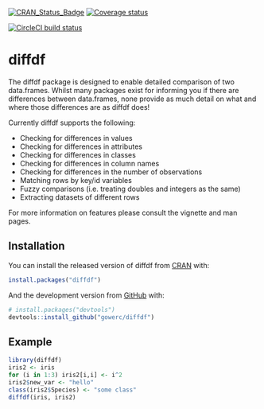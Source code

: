
<!-- badges: start -->
[![CRAN_Status_Badge](https://www.r-pkg.org/badges/version/diffdf)](https://CRAN.R-project.org/package=diffdf)
[![Coverage status](https://codecov.io/gh/gowerc/diffdf/branch/master/graph/badge.svg)](https://codecov.io/github/gowerc/diffdf?branch=master)

[![CircleCI build status](https://circleci.com/gh/gowerc/diffdf.svg?style=svg)](https://circleci.com/gh/gowerc/diffdf)
<!-- badges: end -->


# diffdf

The diffdf package is designed to enable detailed comparison of two data.frames. Whilst many packages exist for informing you if there are differences between data.frames, none provide as much detail on what and where those differences are as diffdf does!

Currently diffdf supports the following:
   - Checking for differences in values
   - Checking for differences in attributes
   - Checking for differences in classes
   - Checking for differences in column names
   - Checking for differences in the number of observations
   - Matching rows by key/id variables
   - Fuzzy comparisons (i.e. treating doubles and integers as the same)
   - Extracting datasets of different rows
   

For more information on features please consult the vignette and man pages. 


## Installation

You can install the released version of diffdf from [CRAN](https://CRAN.R-project.org/package=diffdf) with:

``` r
install.packages("diffdf")
```

And the development version from [GitHub](https://github.com/gowerc/diffdf) with:

``` r
# install.packages("devtools")
devtools::install_github("gowerc/diffdf")
```
## Example


``` r 
library(diffdf)
iris2 <- iris
for (i in 1:3) iris2[i,i] <- i^2
iris2$new_var <- "hello"
class(iris2$Species) <- "some class"
diffdf(iris, iris2)
```

